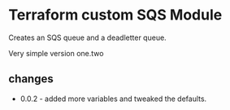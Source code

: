 # Terraform custom SQS Module

Creates an SQS queue and a deadletter queue.

Very simple version one.two

## changes

- 0.0.2 - added more variables and tweaked the defaults.
